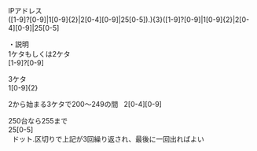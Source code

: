   
IPアドレス  
([1-9]?[0-9]|1[0-9]{2}|2[0-4][0-9]|25[0-5])\.){3}([1-9]?[0-9]|1[0-9]{2}|2[0-4][0-9]|25[0-5]  
  
・説明  
1ケタもしくは2ケタ  
[1-9]?[0-9]   

3ケタ  
1[0-9]{2}   

2から始まる3ケタで200～249の間  
2[0-4][0-9]  

250台なら255まで  
25[0-5]  
  
ドット.区切りで上記が3回繰り返され、最後に一回出ればよい  
